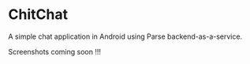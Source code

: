 # ChitChat
A simple chat application in Android using Parse backend-as-a-service. 

Screenshots coming soon !!!

